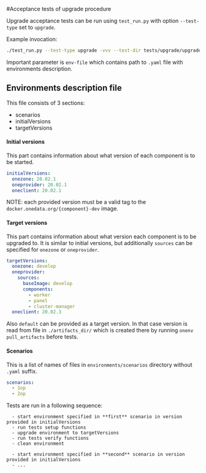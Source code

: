 #Acceptance tests of upgrade procedure

Upgrade acceptance tests can be run using `test_run.py` with option `--test-type` set to `upgrade`.

Example invocation:
```bash
./test_run.py --test-type upgrade -vvv --test-dir tests/upgrade/upgrade_meta_test.py -i onedata/acceptance_mixed:v8 --timeout 420 --env-file=tests/upgrade/configs/test_config.yaml
```

Important parameter is `env-file` which contains path to `.yaml` file with environments description.

## Environments description file
This file consists of 3 sections:
  - scenarios
  - initialVersions
  - targetVersions
  
#### Initial versions
This part contains information about what version of each component is to be started. 
```yaml
initialVersions:
  onezone: 20.02.1
  oneprovider: 20.02.1
  oneclient: 20.02.1
```

NOTE: each provided version must be a valid tag to the `docker.onedata.org/{component}-dev` image.

#### Target versions
This part contains information about what version each component is to be upgraded to. 
It is similar to initial versions, but additionally `sources` can be specified for `onezone` or `oneprovider`.
```yaml
targetVersions: 
  onezone: develop
  oneprovider: 
    sources:
      baseImage: develop
      components:
        - worker
        - panel
        - cluster-manager
  oneclient: 20.02.3
```

Also `default` can be provided as a target version. In that case version is read from file in 
`./artifacts_dir/` which is created there by running `onenv pull_artifacts` before tests.
  
#### Scenarios
This is a list of names of files in `environments/scenarios` directory without `.yaml` suffix.

```yaml
scenarios: 
  - 1op
  - 2op
```
Tests are run in a following sequence: 
```
  - start environment specified in **first** scenario in version provided in initialVersions
  - run tests setup functions
  - upgrade environment to targetVersions
  - run tests verify functions
  - clean environment

  - start environment specified in **second** scenario in version provided in initialVersions
  - ...
```

